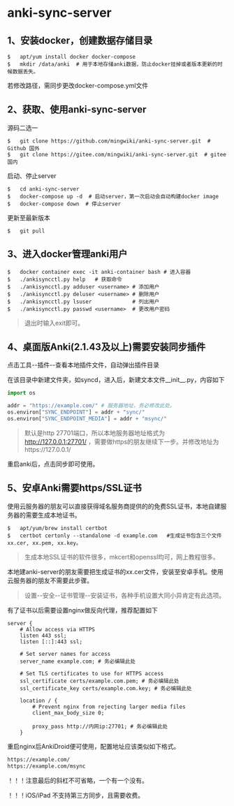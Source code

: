 # anki-sync-server

## 1、安装docker，创建数据存储目录

``` shell
$   apt/yum install docker docker-compose
$   mkdir /data/anki  # 用于本地存储anki数据，防止docker挂掉或者版本更新的时候数据丢失。
```

若修改路径，需同步更改docker-compose.yml文件

## 2、获取、使用anki-sync-server

源码二选一

``` shell
$   git clone https://github.com/mingwiki/anki-sync-server.git  # Github 国外
$   git clone https://gitee.com/mingwiki/anki-sync-server.git  # gitee 国内
```

启动、停止server

``` shell
$   cd anki-sync-server
$   docker-compose up -d  # 启动server，第一次启动会自动构建docker image
$   docker-compose down  # 停止server
```

更新至最新版本

``` shell
$   git pull
```

## 3、进入docker管理anki用户

```shell
$   docker container exec -it anki-container bash # 进入容器
$   ./ankisyncctl.py help   # 获取命令
$   ./ankisyncctl.py adduser <username> # 添加用户
$   ./ankisyncctl.py deluser <username> # 删除用户
$   ./ankisyncctl.py lsuser             # 列出用户
$   ./ankisyncctl.py passwd <username>  # 更改用户密码
```

> 退出时输入exit即可。

## 4、桌面版Anki(2.1.43及以上)需要安装同步插件

点击工具--插件--查看本地插件文件，自动弹出插件目录

在该目录中新建文件夹，如syncd，进入后，新建文本文件__init__.py，内容如下

```python
import os

addr = "https://example.com/" # 服务器地址，务必修改此处。
os.environ["SYNC_ENDPOINT"] = addr + "sync/"
os.environ["SYNC_ENDPOINT_MEDIA"] = addr + "msync/"
```

> 默认是http 27701端口，所以本地服务器地址格式为 http://127.0.0.1:27701/ ，需要做https的朋友继续下一步。并修改地址为https://127.0.0.1/

重启anki后，点击同步即可使用。

## 5、安卓Anki需要https/SSL证书

使用云服务器的朋友可以直接获得域名服务商提供的的免费SSL证书，本地自建服务器的需要生成本地证书。

``` shell
$   apt/yum/brew install certbot
$   certbot certonly --standalone -d example.com   #生成证书包含三个文件xx.cer, xx.pem, xx.key。
```
> 生成本地SSL证书的软件很多，mkcert和openssl均可，网上教程很多。

本地建anki-server的朋友需要把生成证书的xx.cer文件，安装至安卓手机。使用云服务器的朋友不需要此步骤。

> 设置--安全--证书管理--安装证书，各种手机设置大同小异肯定有此选项。

有了证书以后需要设置nginx做反向代理，推荐配置如下

``` nginx
server {
    # Allow access via HTTPS
    listen 443 ssl;
    listen [::]:443 ssl;

    # Set server names for access
    server_name example.com; # 务必编辑此处

    # Set TLS certificates to use for HTTPS access
    ssl_certificate certs/example.com.pem; # 务必编辑此处
    ssl_certificate_key certs/example.com.key; # 务必编辑此处

    location / {
        # Prevent nginx from rejecting larger media files
        client_max_body_size 0;

        proxy_pass http://内网ip:27701; # 务必编辑此处
    }
```

重启nginx后AnkiDroid便可使用，配置地址应该类似如下格式。

``` txt
https://example.com/
https://example.com/msync
```

！！！注意最后的斜杠不可省略，一个有一个没有。

！！！iOS/iPad 不支持第三方同步，且需要收费。
